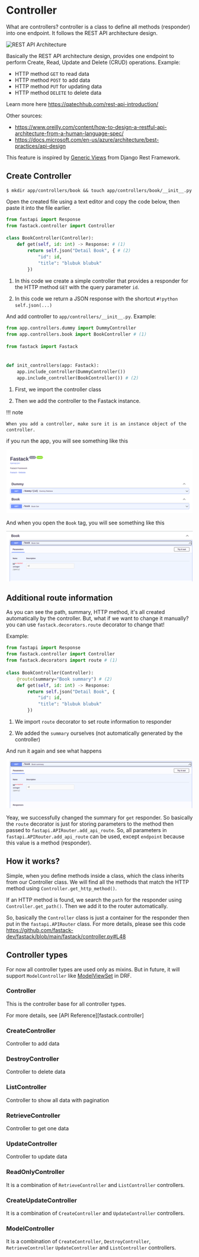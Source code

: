# Controller

What are controllers? controller is a class to define all methods (responder) into one endpoint. It follows the REST API architecture design.

![REST API Architecture](https://qatechhub.com/wp-content/uploads/2020/09/Rest-Architecture-1024x412.png)

Basically the REST API architecture design, provides one endpoint to perform Create, Read, Update and Delete (CRUD) operations. Example:

* HTTP method ``GET`` to read data
* HTTP method ``POST`` to add data
* HTTP method ``PUT`` for updating data
* HTTP method ``DELETE`` to delete data

Learn more here https://qatechhub.com/rest-api-introduction/

Other sources:

* https://www.oreilly.com/content/how-to-design-a-restful-api-architecture-from-a-human-language-spec/
* https://docs.microsoft.com/en-us/azure/architecture/best-practices/api-design

This feature is inspired by [Generic Views](https://www.django-rest-framework.org/api-guide/generic-views/) from Django Rest Framework.

## Create Controller

```
$ mkdir app/controllers/book && touch app/controllers/book/__init__.py
```

Open the created file using a text editor and copy the code below, then paste it into the file earlier.

```py title="app/controllers/book/__init__.py"
from fastapi import Response
from fastack.controller import Controller

class BookController(Controller):
    def get(self, id: int) -> Response: # (1)
        return self.json("Detail Book", { # (2)
            "id": id,
            "title": "blubuk blubuk"
        })
```

1. In this code we create a simple controller that provides a responder for the HTTP method ``GET`` with the query parameter ``id``.

2. In this code we return a JSON response with the shortcut ``#!python self.json(...)``

And add controller to ``app/controllers/__init__.py``. Example:

```py title="app/controllers/__init__.py"
from app.controllers.dummy import DummyController
from app.controllers.book import BookController # (1)

from fastack import Fastack


def init_controllers(app: Fastack):
    app.include_controller(DummyController())
    app.include_controller(BookController()) # (2)
```

1. First, we import the controller class

2. Then we add the controller to the Fastack instance.

!!! note

    When you add a controller, make sure it is an instance object of the controller.

if you run the app, you will see something like this

![C1](../images/controller-1.png)

And when you open the ``Book`` tag, you will see something like this

![C2](../images/controller-2.png)


## Additional route information

As you can see the path, summary, HTTP method, it's all created automatically by the controller. But, what if we want to change it manually? you can use ``fastack.decorators.route`` decorator to change that!

Example:

```py title="app/controllers/book/__init__.py"
from fastapi import Response
from fastack.controller import Controller
from fastack.decorators import route # (1)

class BookController(Controller):
    @route(summary="Book summary") # (2)
    def get(self, id: int) -> Response:
        return self.json("Detail Book", {
            "id": id,
            "title": "blubuk blubuk"
        })
```

1. We import ``route`` decorator to set route information to responder

2. We added the ``summary`` ourselves (not automatically generated by the controller)

And run it again and see what happens

![C3](../images/controller-3.png)

Yeay, we successfully changed the summary for ``get`` responder.
So basically the ``route`` decorator is just for storing parameters to the method then passed to ``fastapi.APIRouter.add_api_route``. So, all parameters in ``fastapi.APIRouter.add_api_route`` can be used, except ``endpoint`` because this value is a method (responder).


## How it works?

Simple, when you define methods inside a class, which the class inherits from our Controller class. We will find all the methods that match the HTTP method using ``Controller.get_http_method()``.

If an HTTP method is found, we search the ``path`` for the responder using ``Controller.get_path()``. Then we add it to the router automatically.

So, basically the ``Controller`` class is just a container for the responder then put in the ``fastapi.APIRouter`` class. For more details, please see this code https://github.com/fastack-dev/fastack/blob/main/fastack/controller.py#L48


## Controller types

For now all controller types are used only as mixins. But in future, it will support ``ModelController`` like [ModelViewSet](https://www.django-rest-framework.org/api-guide/viewsets/#modelviewset) in DRF.

### Controller

This is the controller base for all controller types.

For more details, see [API Reference][fastack.controller]

### CreateController

Controller to add data

### DestroyController

Controller to delete data

### ListController

Controller to show all data with pagination

### RetrieveController

Controller to get one data

### UpdateController

Controller to update data

### ReadOnlyController

It is a combination of ``RetrieveController`` and ``ListController`` controllers.

### CreateUpdateController

It is a combination of ``CreateController`` and ``UpdateController`` controllers.

### ModelController

It is a combination of ``CreateController``, ``DestroyController``, ``RetrieveController`` ``UpdateController`` and ``ListController`` controllers.
